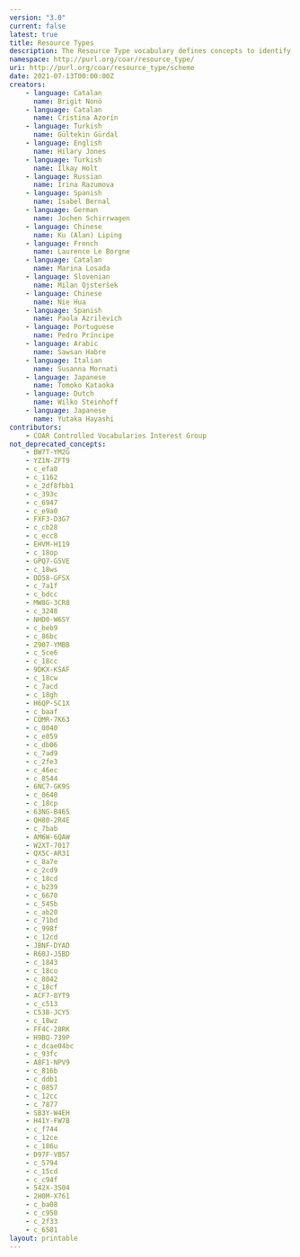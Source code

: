 ```yaml
---
version: "3.0"
current: false
latest: true
title: Resource Types
description: The Resource Type vocabulary defines concepts to identify the genre of a resource. Such resources, like publications, research data, audio and video objects, are typically deposited in institutional and thematic repositories or published in ejournals. This vocabulary supports a hierarchical model that relates narrower and broader concepts. Multilingual labels regard regional distinctions in language and term. Concepts of this vocabulary are mapped with terms and concepts of similar vocabularies and dictionaries.
namespace: http://purl.org/coar/resource_type/
uri: http://purl.org/coar/resource_type/scheme
date: 2021-07-13T00:00:00Z
creators:
    - language: Catalan
      name: Brigit Nonó
    - language: Catalan
      name: Cristina Azorín
    - language: Turkish
      name: Gültekin Gürdal
    - language: English
      name: Hilary Jones
    - language: Turkish
      name: Ilkay Holt
    - language: Russian
      name: Irina Razumova
    - language: Spanish
      name: Isabel Bernal
    - language: German
      name: Jochen Schirrwagen
    - language: Chinese
      name: Ku (Alan) Liping
    - language: French
      name: Laurence Le Borgne
    - language: Catalan
      name: Marina Losada
    - language: Slovenian
      name: Milan Ojsteršek
    - language: Chinese
      name: Nie Hua
    - language: Spanish
      name: Paola Azrilevich
    - language: Portuguese
      name: Pedro Príncipe
    - language: Arabic
      name: Sawsan Habre
    - language: Italian
      name: Susanna Mornati
    - language: Japanese
      name: Tomoko Kataoka
    - language: Dutch
      name: Wilko Steinhoff
    - language: Japanese
      name: Yutaka Hayashi
contributors:
    - COAR Controlled Vocabularies Interest Group
not_deprecated_concepts:
    - BW7T-YM2G
    - YZ1N-ZFT9
    - c_efa0
    - c_1162
    - c_2df8fbb1
    - c_393c
    - c_6947
    - c_e9a0
    - FXF3-D3G7
    - c_cb28
    - c_ecc8
    - EHVM-H119
    - c_18op
    - GPQ7-G5VE
    - c_18ws
    - DD58-GFSX
    - c_7a1f
    - c_bdcc
    - MW8G-3CR8
    - c_3248
    - NHD0-W6SY
    - c_beb9
    - c_86bc
    - Z907-YMBB
    - c_5ce6
    - c_18cc
    - 9DKX-KSAF
    - c_18cw
    - c_7acd
    - c_18gh
    - H6QP-SC1X
    - c_baaf
    - CQMR-7K63
    - c_0040
    - c_e059
    - c_db06
    - c_7ad9
    - c_2fe3
    - c_46ec
    - c_8544
    - 6NC7-GK9S
    - c_0640
    - c_18cp
    - 63NG-B465
    - QH80-2R4E
    - c_7bab
    - AM6W-6QAW
    - W2XT-7017
    - QX5C-AR31
    - c_8a7e
    - c_2cd9
    - c_18cd
    - c_b239
    - c_6670
    - c_545b
    - c_ab20
    - c_71bd
    - c_998f
    - c_12cd
    - JBNF-DYAD
    - R60J-J5BD
    - c_1843
    - c_18co
    - c_8042
    - c_18cf
    - ACF7-8YT9
    - c_c513
    - C53B-JCY5
    - c_18wz
    - FF4C-28RK
    - H9BQ-739P
    - c_dcae04bc
    - c_93fc
    - A8F1-NPV9
    - c_816b
    - c_ddb1
    - c_0857
    - c_12cc
    - c_7877
    - SB3Y-W4EH
    - H41Y-FW7B
    - c_f744
    - c_12ce
    - c_186u
    - D97F-VB57
    - c_5794
    - c_15cd
    - c_c94f
    - 542X-3S04
    - 2H0M-X761
    - c_ba08
    - c_c950
    - c_2f33
    - c_6501
layout: printable
---
```


